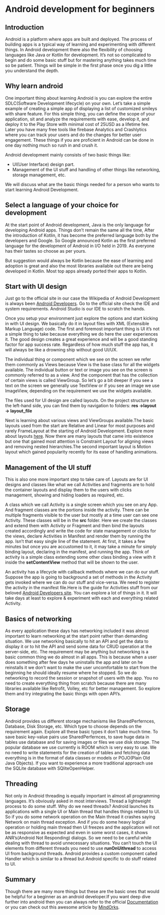 # Android development for beginners
## Introduction
Android is a platform where apps are built and deployed. The process of building apps is a typical way of learning and experimenting with different things. In Android development there also the flexibility of choosing languages like Java or Kotlin for development. It’s not so complicated to begin and do some basic stuff but for mastering anything takes much time so be patient. Things will be simple in the first phase once you dig a little you understand the depth.
<br>

## Why learn android
One important thing about learning Android is you can explore the entire SDLC(Software Development lifecycle) on your own. Let’s take a simple example of creating a simple app of displaying a list of customized smileys with share feature. For this simple thing, you can define the scope of your application, sit and analyze the requirements with ease, develop it, and deploy it to the Play Store with minimal cost of 25USD as a lifetime fee. Later you have many free tools like firebase Analytics and Crashlytics where you can track your users and do the changes for better user engagement. These things if you are proficient in Android can be done in one day nothing much so rush in and crush it.<br>

Android development mainly consists of two basic things like:
* UI(User Interface) design part.
* Management of the UI stuff and handling of other things like networking, storage management, etc.

We will discuss what are the basic things needed for a person who wants to start learning Android Development.

## Select a language of your choice for development
At the start point of Android development, Java is the only language for developing Android apps. Things don’t remain the same all the time, After the introduction of Kotlin, it has become the preferred language both by the developers and Google. So Google announced Kotlin as the first preferred language for the development of Android in I/O held in 2019. As everyone has their tastes so choose as per yours.

But suggestion would always be Kotlin because the ease of learning and adoption is great and also the most libraries available out there are being developed in Kotlin. Most top apps already ported their apps to Kotlin.
## Start with UI design
Just go to the official site in our case the Wikipedia of Android Development is always been <a href="https://developer.android.com">Android Developers</a>. Go to the official site check the IDE and system requirements. Android Studio is our IDE to scratch the hands.

Once you setup your environment just explore the options and start kicking in with UI design. We basically do it in layout files with XML (Extensible Markup Language) code. The first and foremost important thing is UI it’s not a simple thing to take because everything we do here the user experiences it. The good design creates a great experience and will be a good standing factor for app success rate. Regardless of how much stuff the app has, it will always be like a drowning ship without good UI/UX.

The individual thing or component which we see on the screen we refer them commonly as Views because View is the base class for all the widgets available. The individual button or text or image you see on the screen is commonly referred to as a view. And the component that has the collection of certain views is called ViewGroup. So let’s go a bit deeper if you see a text on the screen we generally use TextView or if you see an image we use ImageView, depending on the requirement we use the widgets available.

The files used for UI design are called layouts. On the project structure on the left-hand side, you can find them by navigation to folders: **res →layout → layout_file**

Next is learning about various views and ViewGroups available.The basic layouts used from the start are Relative and Linear for most purposes and rarely FrameLayout at the starting of Android Development. Explore more about layouts <a href="https://developer.android.com/guide/topics/ui/declaring-layout">here</a>.
Now there are many layouts that came into existence but one that gained most attention is Constraint Layout for aligning views and removing nested hierarchies.The second important layout is Motion layout which gained popularity recently for its ease of handling animations.

## Management of the UI stuff
This is also one more important step to take care of. Layouts are for UI designs and classes like what we call Activities and fragments are to hold the container layouts and display them to the users with clicks management, showing and hiding loaders as required, etc.

A class which we call Activity is a single screen which you see on any App. And fragment classes are the portions inside the activity. There can be multiple fragments visible to the user but mostly at a time user can see one Activity. These classes will be in the **src** folder. Here we create the classes and extend them with Activity or Fragment and then bind the layouts created accordingly and write the code for state management or clicks for the views, declare Activities in Manifest and render them by running the app. Isn’t that easy single line of the statement. At first, it takes a few minutes but once you are accustomed to it, it may take a minute for simply binding layout, declaring in the manifest, and running the app.
Think of activity is a simple class extending some other class binding a view with it inside the **setContentView** method that will be shown to the user.

An activity has a lifecycle with callback methods where we can do our stuff. Suppose the app is going to background a set of methods in the Activity gets invoked where we can do our stuff and vice-versa. We need to register the activity in the manifest file.Here is the guide for Activities stuff from our beloved <a href="https://developer.android.com/reference/android/app/Activity">Android Developers site</a>. You can explore a lot of things in it. It will take days at least to explore & experiment with each and everything related Activity.

## Basics of networking
As every application these days has networking included it was almost important to learn networking at the start point rather than demanding situation. We use networking basically to hit an API and get the data to display it or to hit the API and send some data for CRUD operation at the server-side, etc. The requirement may be anything but networking is a basic common thing we do almost in all apps. This is because when a user does something after few days he uninstalls the app and later on he reinstalls it we don’t want to make the user uncomfortable to start from the beginning he should ideally resume where he stopped. So we do networking to record the session or snapshot of users with the app.
You no need to create everything thing from scratch because there are many libraries available like Retrofit, Volley, etc for better management. So explore them and try integrating the basic things with open API’s.

## Storage
Android provides us different storage mechanisms like SharedPerfernces, Database, Disk Storage, etc. Which type to choose depends on the requirement again. Explore all these basic types it don't take much time. To save basic key-value pairs use SharedPerfernces, to save huge data in tables use database and for saving images or files we use disk storage.
The popular database we use currently is ROOM which is very easy to use. We no need to write statements for the creation of tables and fetching data everything is in the format of data classes or models or POJO(Plain Old Java Objects). If you want to experience a more traditional approach use the SQLite database with SQliteOpenHelper.

## Threading
Not only in Android threading is equally important in almost all programming languages. It’s obviously asked in most interviews. Thread a lightweight process to do some stuff. Why do we need threads? Android launches its applications with a single UI or Main thread that handles things related to UI. So if you do some network operation on the Main thread it crashes saying Network on main thread exception. And if you do some heavy logical operation or holding main thread then UI freezes and the application will not be as responsive as expected and even in some worst cases, it shows ANR’s(Android Not Responding) dialogs. So we need to be careful while dealing with thread to avoid unnecessary situations.
You can’t touch the UI elements from different threads you need to use **runOnUithread** to access UI from background threads. Android provides a custom component called Handler which is similar to a thread but Android specific to do stuff related to UI.

## Summary
Though there are many more things but these are the basic ones that would be helpful for a beginner as an android developer.If you want deep dive further into android then you can always refer to the official <a href="https://developer.android.com/guide">Documentation</a> or you can check out this awesome article by <a href="https://medium.com/mindorks/learning-android-development-in-2019-a-practical-guide-ddc71e008696">MindOrks</a>.